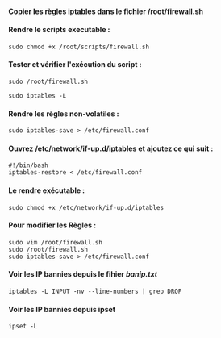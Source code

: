 ####  Copier les règles iptables dans le fichier /root/firewall.sh

#### Rendre le scripts executable :
```
sudo chmod +x /root/scripts/firewall.sh
```
#### Tester et vérifier l'exécution du script :
```
sudo /root/firewall.sh
```
```
sudo iptables -L
```
#### Rendre les règles non-volatiles :
```
sudo iptables-save > /etc/firewall.conf
```
#### Ouvrez /etc/network/if-up.d/iptables et ajoutez ce qui suit :
```
#!/bin/bash
iptables-restore < /etc/firewall.conf
```
#### Le rendre exécutable :
```
sudo chmod +x /etc/network/if-up.d/iptables
```
#### Pour modifier les Règles :
```
sudo vim /root/firewall.sh
sudo /root/firewall.sh
sudo iptables-save > /etc/firewall.conf
```
#### Voir les IP bannies depuis le fihier *banip.txt*
```
iptables -L INPUT -nv --line-numbers | grep DROP
```
#### Voir les IP bannies depuis ipset
```
ipset -L
```
